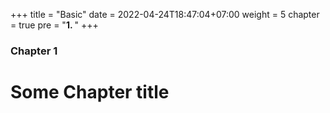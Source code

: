 +++
title = "Basic"
date = 2022-04-24T18:47:04+07:00
weight = 5
chapter = true
pre = "<b>1. </b>"
+++

### Chapter 1

# Some Chapter title
